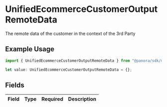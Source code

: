 # UnifiedEcommerceCustomerOutputRemoteData

The remote data of the customer in the context of the 3rd Party

## Example Usage

```typescript
import { UnifiedEcommerceCustomerOutputRemoteData } from "@panora/sdk/models/components";

let value: UnifiedEcommerceCustomerOutputRemoteData = {};
```

## Fields

| Field       | Type        | Required    | Description |
| ----------- | ----------- | ----------- | ----------- |